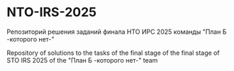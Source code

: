 # NTO-IRS-2025
Репозиторий решения заданий финала НТО ИРС 2025 команды "План Б -которого нет-"

Repository of solutions to the tasks of the final stage of the final stage of STO IRS 2025 of the "План Б -которого нет-" team